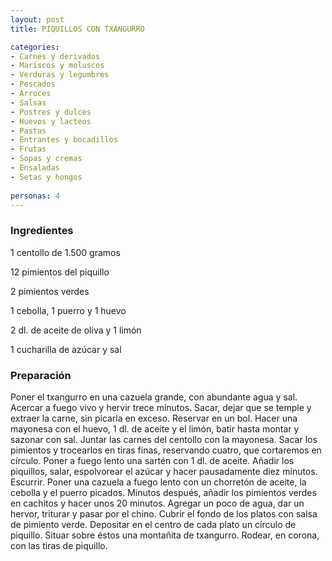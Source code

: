 ```yaml
---
layout: post
title: PIQUILLOS CON TXANGURRO

categories:
- Carnes y derivados
- Mariscos y moluscos
- Verduras y legumbres
- Pescados
- Arroces
- Salsas
- Postres y dulces
- Huevos y lacteos
- Pastas
- Entrantes y bocadillos
- Frutas
- Sopas y cremas
- Ensaladas
- Setas y hongos
 
personas: 4 
---
```

<h3>Ingredientes</h3>
1 centollo de 1.500 gramos

12 pimientos del piquillo

2 pimientos verdes

1 cebolla, 1 puerro y 1 huevo

2 dl. de aceite de oliva y 1 limón

1 cucharilla de azúcar y sal

<h3>Preparación</h3>
Poner el txangurro en una cazuela grande, con abundante agua y sal. Acercar a fuego vivo y hervir trece minutos. Sacar, dejar que se temple y extraer la carne, sin picarla en exceso. Reservar en un bol. Hacer una mayonesa con el huevo, 1 dl. de aceite y el limón, batir hasta montar y sazonar con sal. Juntar las carnes del centollo con la mayonesa. Sacar los pimientos y trocearlos en tiras finas, reservando cuatro, que cortaremos en círculo. Poner a fuego lento una sartén con 1 dl. de aceite. Añadir los piquillos, salar, espolvorear el azúcar y hacer pausadamente diez minutos. Escurrir. Poner una cazuela a fuego lento con un chorretón de aceite, la cebolla y el puerro picados. Minutos después, añadir los pimientos verdes en cachitos y hacer unos 20 minutos. Agregar un poco de agua, dar un hervor, triturar y pasar por el chino. Cubrir el fondo de los platos con salsa de pimiento verde. Depositar en el centro de cada plato un círculo de piquillo. Situar sobre éstos una montañita de txangurro. Rodear, en corona, con las tiras de piquillo.

